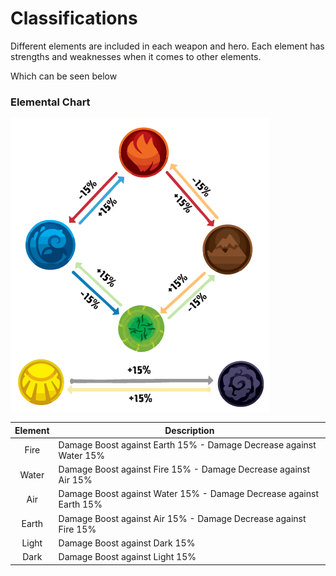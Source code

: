 # Classifications

Different elements are included in each weapon and hero. Each element has strengths and weaknesses when it comes to other elements.

Which can be seen below

### Elemental Chart

![](../.gitbook/assets/black---chart-01.png)







| Element | Description                                                        |
| :-----: | ------------------------------------------------------------------ |
|   Fire  | Damage Boost against Earth 15% - Damage Decrease against Water 15% |
|  Water  | Damage Boost against Fire 15% - Damage Decrease against Air 15%    |
|   Air   | Damage Boost against Water 15% - Damage Decrease against Earth 15% |
|  Earth  | Damage Boost against Air 15% - Damage Decrease against Fire 15%    |
|  Light  | Damage Boost against Dark 15%                                      |
|   Dark  | Damage Boost against Light 15%                                     |

